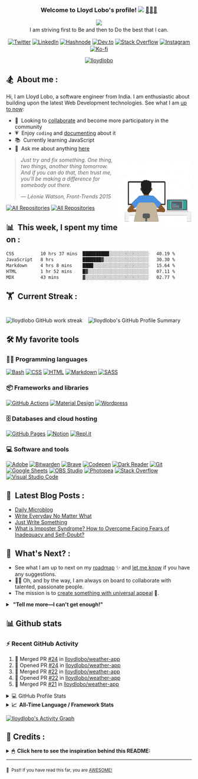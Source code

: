 <h3 align="center">
  Welcome to Lloyd Lobo's profile!
  <a href="https://www.lloydlobo.com/" target="\_blank" ><img src="https://media.giphy.com/media/hvRJCLFzcasrR4ia7z/giphy.gif" width="28"></a>&nbsp;<a href="https://www.lloydlobo.com/" target="\_blank" >👨🏽‍💻 </a>
</h3>

<!-- Typing SVG by DenverCoder1 - https://github.com/DenverCoder1/readme-typing-svg -->
<p align="center">
	<a href="https://www.lloydlobo.com/about"><img src="https://readme-typing-svg.herokuapp.com?lines=I+am+a++Front-end+Developer;I+am+a+Writer;I+am+a+Life-Long+Learner;I+am+a+Psychology+Nerd;I+am+a+Design+Aficionado;I+am+a+Musician;I+am+a+Generalist;I+am+a+Failure;I+am+a+Tree+Hugger+🤣;I+am+a+Misfit;I+am+a+Doggie+and+Kittie+Lover;I+am+a+Nobody;What+am+I?+🤔&font=Fira%20Code&center=true&width=440&height=45&color=2ea043&vCenter=true&size=22&duration=4000"></a>
	</br>
	I am striving first to Be and then to Do the best that I can.

<!-- Social Icons -->
<p align="center">
    <a href="https://twitter.com/thelloydlobo" target="blank"><img align="center" src="https://raw.githubusercontent.com/rahuldkjain/github-profile-readme-generator/master/src/images/icons/Social/twitter.svg" alt="Twitter" title="Follow Lloyd on Twitter" height="30" width="40" /></a>
    <a href="https://linkedin.com/in/thelloydlobo" target="blank"><img align="center" src="https://raw.githubusercontent.com/rahuldkjain/github-profile-readme-generator/master/src/images/icons/Social/linked-in-alt.svg" alt="LinkedIn" title="Connect with Lloyd on LinkedIn" height="30" width="40" /></a>
    <a href="https://lloydlobo.hashnode.dev" target="blank"><img align="center" src="https://cdn.hashnode.com/res/hashnode/image/upload/v1592752137870/scHk9tTaA.png?auto=compress" alt="Hashnode" title="Read articles by Lloyd on Hasnode" height="30" width="30" /></a>
    <a href="https://dev.to/lloydlobo" target="blank"><img align="center" src="https://cdn.jsdelivr.net/npm/simple-icons@3.0.1/icons/dev-dot-to.svg" alt="Dev.to" title="Read articles by Lloyd on Dev.to" height="30" width="40" /></a>
    <a href="https://stackoverflow.com/users/18028557" target="blank"><img align="center" src="https://raw.githubusercontent.com/rahuldkjain/github-profile-readme-generator/master/src/images/icons/Social/stack-overflow.svg" alt="Stack Overflow" title="Read answers and questions by Lloyd on Hasnode" height="30" width="40" /></a>
    <a href="https://instagram.com/thelloydlobo" target="blank"><img align="center" src="https://raw.githubusercontent.com/rahuldkjain/github-profile-readme-generator/master/src/images/icons/Social/instagram.svg" alt="Instagram" title="Follow Lloyd on Instagram" height="30" width="40" /></a>
    <a href="https://ko-fi.com/lloydlobo" target="blank"><img align="center" src="https://i.imgur.com/PpLeD3K.png" alt="Ko-fi" title="Buy me a coffee" height="40" width="40" /></a>
</p>

<p align="center"> <a target="_blank"  href="https://www.lloydlobo.com"><img
            src="https://komarev.com/ghpvc/?username=lloydlobo&label=Profile%20views&color=2ea043&style=flat"
            alt="lloydlobo" /> </a></p>

<!-- ABOUT SECTION -->
<p align="center">
<h2> 🏂 &nbsp;About me :</h3>
<p>
		Hi, I am Lloyd Lobo, a software engineer from India. I am enthusiastic about building upon the latest Web Development technologies. See what I am <a target="_blank"  href="https://www.polywork.com/lloydlobo">up to now</a>:
</p>
<p>
    <ul>
        <li>🤝 &nbsp;Looking to <a target="_blank" 
            href="https://blog.lloydlobo.com/collaborate">collaborate</a> and become more participatory in the community</li>
        <li>💗 &nbsp;Enjoy <code>coding</code> and <a target="_blank" href="https://blog.lloydlobo.com/microblog">documenting</a> about it</li>
        <li>📚 &nbsp;Currently learning JavaScript</li>
        <li>💬 &nbsp;Ask me about anything <a target="_blank" 
                href="https://github.com/lloydlobo/lloydlobo/discussions">here</a></li>
    </ul>
</p>


<!-- LOTTIEFILE GIF: DEVELOPER AT WORK  -->
<p>
    <a target="_blank" href="https://blog.lloydlobo.com/about"><img align="right" height="200vw"
    width="200vw" alt="LottieFile" title="Developer at work" src="https://github.com/lloydlobo/lloydlobo/blob/main/assets/lloydlobo-banner.gif" />
    </a>
</p>
</p>

> _Just try and fix something. One thing, two things, another thing tomorrow._     
> _And if you can do that, then trust me, you'll be making a difference for somebody out there._
>
>_— Léonie Watson, Front-Trends 2015_
<!-- ALL REPOS & ALL FORKS Button -->
<p align="left">
  <a href="https://github.com/lloydlobo?tab=repositories&sort=stargazers"><img alt="All Repositories" title="All Repositories" src="https://custom-icon-badges.herokuapp.com/badge/-All%20Repos-2962FF?style=for-the-badge&logoColor=white&logo=repo"/></a>
  <a href="https://github.com/lloydlobo/My-Contributions/blob/main/README.md"><img alt="All Repositories" title="All Repositories" src="https://custom-icon-badges.herokuapp.com/badge/-All%20Forks-2962FF?style=for-the-badge&logoColor=white&logo=fork"/></a>
</p>

## 📊 &nbsp;This week, I spent my time on :

<!--START_SECTION:waka-->
```text
CSS          10 hrs 37 mins  ██████████░░░░░░░░░░░░░░░   40.19 % 
JavaScript   8 hrs           ███████▓░░░░░░░░░░░░░░░░░   30.30 % 
Markdown     4 hrs 8 mins    ████░░░░░░░░░░░░░░░░░░░░░   15.64 % 
HTML         1 hr 52 mins    █▓░░░░░░░░░░░░░░░░░░░░░░░   07.11 % 
MDX          43 mins         ▓░░░░░░░░░░░░░░░░░░░░░░░░   02.77 % 
```
<!--END_SECTION:waka-->

## 🏋 &nbsp;Current Streak :

<!-- Stats Version 4.0 (with 1. trophy and 2. stat) HTML TABLE -->
<p align="left">
    </br>
    <img align="center" width="395vw" src="https://github-readme-streak-stats.herokuapp.com/?user=lloydlobo&theme=dark&dates=98972d&sideLabels=ebdbb2&stroke=babdc0&sideNums=98972d&hide_border=true"
        alt="lloydlobo GitHub work streak" />&nbsp;
        &nbsp;
	<img align = "center" width="395vw" src="https://github-profile-summary-cards.vercel.app/api/cards/profile-details?username=lloydlobo&theme=github_dark" alt="lloydlobo's GitHub Profile Summary" />
    <!-- <img width="395vw"
        src="https://github-profile-trophy.vercel.app/?username=lloydlobo&theme=gruvbox&row=2&column=4&margin-w=15&margin-h=15&no-frame=true"
        alt="Lloyd's GitHub Trophies" /> -->
</p>

<!-- TOOLS ==> ALL LANGUAGES, FRAMEWORKS&LIBRARIES, DATABASE&HOSTING, SOFTWARES&TOOLS -->

## 🛠️ My favorite tools

### 👨‍💻 Programming languages

<p>
<!--     <a href="https://github.com/search?q=user%3Alloydlobo+language%3Aassembly"><img alt="MIPS Assembly" src="https://custom-icon-badges.herokuapp.com/badge/Assembly-525252.svg?logo=asm-hex&logoColor=white"></a> -->
    <a href="https://github.com/search?q=user%3Alloydlobo+language%3Abash"><img alt="Bash" src="https://img.shields.io/badge/Bash-121011.svg?logo=gnu-bash&logoColor=white"></a>
<!--     <a href="https://github.com/search?q=user%3Alloydlobo+language%3Ac"><img alt="C" src="https://custom-icon-badges.herokuapp.com/badge/C-03599C.svg?logo=c-in-hexagon&logoColor=white"></a> -->
<!--     <a href="https://github.com/search?q=user%3Alloydlobo+language%3Acpp"><img alt="C++" src="https://custom-icon-badges.herokuapp.com/badge/C++-9C033A.svg?logo=cpp2&logoColor=white"></a> -->
<!--     <a href="https://github.com/search?q=user%3Alloydlobo+language%3Acsharp"><img alt="C#" src="https://custom-icon-badges.herokuapp.com/badge/C%23-68217A.svg?logo=cs2&logoColor=white"></a> -->
<!--     <a href="https://github.com/search?q=user%3Alloydlobo+language%3Aceylon"><img alt="Ceylon" src="https://custom-icon-badges.herokuapp.com/badge/Ceylon-E39842.svg?logo=ceylon&logoColor=white"></a> -->
    <a href="https://github.com/search?q=user%3Alloydlobo+language%3Acss"><img alt="CSS" src="https://img.shields.io/badge/CSS-1572B6.svg?logo=css3&logoColor=white"></a>
<!--     <a href="https://github.com/search?q=user%3Alloydlobo+language%3Adart"><img alt="Dart" src="https://img.shields.io/badge/Dart-15A6C4.svg?logo=dart&logoColor=white"></a> -->
<!--     <a href="https://github.com/search?q=user%3Alloydlobo+language%3Ags"><img alt="Google Apps Script" src="https://custom-icon-badges.herokuapp.com/badge/Google%20Apps%20Script-02569B.svg?logo=color-swatch&logoColor=white"></a> -->
    <a href="https://github.com/search?q=user%3Alloydlobo+language%3Ahtml"><img alt="HTML" src="https://img.shields.io/badge/HTML-E34F26.svg?logo=html5&logoColor=white"></a>
<!--     <a href="https://github.com/search?q=user%3Alloydlobo+language%3Ajava"><img alt="Java" src="https://img.shields.io/badge/Java-007396.svg?logo=java&logoColor=white"></a> -->
<!--     <a href="https://github.com/search?q=user%3Alloydlobo+language%3Ajavascript"><img alt="JavaScript" src="https://img.shields.io/badge/JavaScript-F7DF1E.svg?logo=javascript&logoColor=black"></a> -->
<!--     <a href="https://github.com/search?q=user%3Alloydlobo+language%3Akotlin"><img alt="Kotlin" src="https://img.shields.io/badge/Kotlin-0095D5.svg?logo=Kotlin&logoColor=white"></a> -->
<!--     <a href="https://github.com/search?q=user%3Alloydlobo+language%3Atex"><img alt="LaTeX" src="https://img.shields.io/badge/LaTeX-008080.svg?logo=LaTeX&logoColor=white"></a> -->
    <a href="https://github.com/search?q=user%3Alloydlobo+language%3Amarkdown"><img alt="Markdown" src="https://img.shields.io/badge/Markdown-000000.svg?logo=markdown&logoColor=white"></a>
<!--     <a href="https://github.com/search?q=user%3Alloydlobo+language%3Ajavascript"><img alt="Node.js" src="https://img.shields.io/badge/Node.js-43853D.svg?logo=node.js&logoColor=white"></a> -->
<!--     <a href="https://github.com/search?q=user%3Alloydlobo+language%3Aphp"><img alt="PHP" src="https://img.shields.io/badge/PHP-777BB4.svg?logo=php&logoColor=white"></a> -->
<!--     <a href="https://github.com/search?q=user%3Alloydlobo+language%3Aprolog"><img alt="Prolog" src="https://custom-icon-badges.herokuapp.com/badge/Prolog-E61B23.svg?logo=swi-prolog&logoColor=white"></a> -->
<!--     <a href="https://github.com/search?q=user%3Alloydlobo+language%3Apython"><img alt="Python" src="https://img.shields.io/badge/Python-14354C.svg?logo=python&logoColor=white"></a> -->
<!--     <a href="https://github.com/search?q=user%3Alloydlobo+language%3Ar"><img alt="R" src="https://img.shields.io/badge/R-276DC3.svg?logo=r&logoColor=white"></a> -->
<!--     <a href="https://github.com/search?q=user%3Alloydlobo+language%3Aruby"><img alt="Ruby" src="https://img.shields.io/badge/Ruby-CC342D.svg?logo=ruby&logoColor=white"></a> -->
    <a href="https://github.com/search?q=user%3Alloydlobo+language%3Asass"><img alt="SASS" src="https://img.shields.io/badge/Sass-hotpink.svg?logo=SASS&logoColor=white"></a>
<!--     <a href="https://github.com/search?q=user%3Alloydlobo+language%3Ascratch"><img alt="Scratch" src="https://img.shields.io/badge/Scratch-4D97FF.svg?logo=scratch&logoColor=white"></a> -->
<!--     <a href="https://github.com/search?q=user%3Alloydlobo+language%3Asql"><img alt="SQL" src="https://custom-icon-badges.herokuapp.com/badge/SQL-025E8C.svg?logo=database&logoColor=white"></a> -->
<!--     <a href="https://github.com/search?q=user%3Alloydlobo+language%3Asvg"><img alt="SVG+XML" src="https://img.shields.io/badge/SVG%2BXML-e0982c.svg?logo=svg&logoColor=white"></a> -->
<!--     <a href="https://github.com/search?q=user%3Alloydlobo+language%3AtypeScript"><img alt="TypeScript" src="https://img.shields.io/badge/TypeScript-007ACC.svg?logo=typescript&logoColor=white"></a> -->
</p>

### 📦 Frameworks and libraries

<p>
<!--     <a href="#"><img alt="Arduino" src="https://img.shields.io/badge/-Arduino-00979D?logo=Arduino&logoColor=white"></a> -->
<!--     <a href="#"><img alt="Bootstrap" src="https://img.shields.io/badge/Bootstrap-7952B3.svg?logo=bootstrap&logoColor=white"></a> -->
<!--     <a href="#"><img alt="Cordova" src="https://img.shields.io/badge/-Cordova-E8E8E8?logo=apache-cordova&logoColor=black"></a> -->
<!--     <a href="#"><img alt="Electron" src="https://img.shields.io/badge/Electron-20232e.svg?logo=electron&logoColor=white"></a> -->
<!--     <a href="#"><img alt="Express.js" src="https://img.shields.io/badge/Express.js-404d59.svg?logo=express&logoColor=white"></a> -->
<!--     <a href="#"><img alt="Flutter" src="https://img.shields.io/badge/Flutter-02569B.svg?logo=flutter&logoColor=white"></a> -->
    <a href="#"><img alt="GitHub Actions" src="https://img.shields.io/badge/GitHub%20Actions-2671E5.svg?logo=github%20actions&logoColor=white"></a>
<!--     <a href="#"><img alt="Jest" src="https://img.shields.io/badge/Jest-C21325.svg?logo=jest&logoColor=white"></a> -->
<!--     <a href="#"><img alt="JUnit" src="https://custom-icon-badges.herokuapp.com/badge/JUnit-25A162.svg?logo=check-circle&logoColor=white"></a> -->
<!--     <a href="#"><img alt="Keras" src="https://img.shields.io/badge/Keras-D00000.svg?logo=Keras&logoColor=white"></a> -->
    <a href="#"><img alt="Material Design" src="https://img.shields.io/badge/Material%20Design-0081CB.svg?logo=material-design&logoColor=white"></a>
<!--     <a href="#"><img alt="NumPy" src="https://img.shields.io/badge/Numpy-013243.svg?logo=numpy&logoColor=white"></a> -->
<!--     <a href="#"><img alt="Pandas" src="https://img.shields.io/badge/Pandas-150458.svg?logo=pandas&logoColor=white"></a> -->
<!--     <a href="#"><img alt="PHPUnit" src="https://custom-icon-badges.herokuapp.com/badge/PHPUnit-366488.svg?logo=test-tube&logoColor=white"></a> -->
<!--     <a href="#"><img alt="Pytest" src="https://img.shields.io/badge/Pytest-0A9EDC.svg?logo=pytest&logoColor=white"></a> -->
<!--     <a href="#"><img alt="React" src="https://img.shields.io/badge/React-20232a.svg?logo=react&logoColor=%2361DAFB"></a> -->
<!--     <a href="#"><img alt="SonarLint" src="https://img.shields.io/badge/-SonarLint-CB2029?logo=sonarlint&logoColor=white"></a> -->
<!--     <a href="#"><img alt="Symfony" src="https://img.shields.io/badge/Symfony-111111.svg?logo=symfony&logoColor=white"></a> -->
<!--     <a href="#"><img alt="SymPy" src="https://img.shields.io/badge/Sympy-3B5526.svg?logo=sympy&logoColor=white"></a> -->
<!--     <a href="#"><img alt="TensorFlow" src="https://img.shields.io/badge/TensorFlow-FF6F00.svg?logo=TensorFlow&logoColor=white"></a> -->
    <a href="#"><img alt="Wordpress" src="https://img.shields.io/badge/Wordpress-21759B?logo=wordpress&logoColor=white"></a>
<!--     <a href="#"><img alt="WPF (.Net)" src="https://img.shields.io/badge/WPF-5C2D91?logo=.net&logoColor=white"></a> -->
</p>

### 🗄️ Databases and cloud hosting

<p>
    <a href="#"><img alt="GitHub Pages" src="https://img.shields.io/badge/GitHub%20Pages-327FC7.svg?logo=github&logoColor=white"></a>
<!--     <a href="#"><img alt="Heroku" src="https://img.shields.io/badge/Heroku-430098.svg?logo=heroku&logoColor=white"></a> -->
<!--     <a href="#"><img alt="MongoDB" src ="https://img.shields.io/badge/MongoDB-4ea94b.svg?logo=mongodb&logoColor=white"></a> -->
<!--     <a href="#"><img alt="MySQL" src="https://img.shields.io/badge/MySQL-00f.svg?logo=mysql&logoColor=white"></a> -->
    <a href="#"><img alt="Notion" src="https://img.shields.io/badge/Notion-010101.svg?logo=notion&logoColor=white"></a>
<!--     <a href="#"><img alt="Oracle" src ="https://img.shields.io/badge/Oracle-F00000.svg?logo=oracle&logoColor=white"></a> -->
<!--     <a href="#"><img alt="PostgreSQL" src ="https://img.shields.io/badge/PostgreSQL-316192.svg?logo=postgresql&logoColor=white"></a> -->
    <a href="#"><img alt="Repl.it" src="https://img.shields.io/badge/Repl.it-0D101E.svg?logo=Replit&logoColor=white"></a>
<!--     <a href="#"><img alt="SQLite" src ="https://img.shields.io/badge/SQLite-07405e.svg?logo=sqlite&logoColor=white"></a> -->
<!--     <a href="#"><img alt="Vercel" src="https://img.shields.io/badge/Vercel-000000.svg?logo=vercel&logoColor=white"></a> -->
</p>

### 💻 Software and tools

<p>
    <a href="#"><img alt="Adobe" src="https://img.shields.io/badge/Adobe-FF0000.svg?logo=adobe&logoColor=white"></a>
<!--     <a href="#"><img alt="Android" src="https://img.shields.io/badge/Android-3DDC84?logo=android&logoColor=white"></a> -->
<!--     <a href="#"><img alt="Android Studio" src="https://img.shields.io/badge/Android%20Studio-008678.svg?logo=android-studio&logoColor=white"></a> -->
<!--     <a href="#"><img alt="Arch Linux" src="https://img.shields.io/badge/Arch%20Linux-1793D1.svg?logo=arch-linux&logoColor=white"></a> -->
<!--     <a href="#"><img alt="Audacity" src="https://img.shields.io/badge/-Audacity-0000CC?logo=audacity&logoColor=white"></a> -->
    <a href="#"><img alt="Bitwarden" src="https://img.shields.io/badge/-Bitwarden-175DDC?logo=bitwarden&logoColor=white"></a>
    <a href="#"><img alt="Brave" src="https://img.shields.io/badge/-Brave-FB542B?logo=brave&logoColor=white"></a>
    <a href="#"><img alt="Codepen" src="https://img.shields.io/badge/Codepen-000000.svg?logo=codepen&logoColor=white"></a>
<!--     <a href="#"><img alt="Construct 3" src="https://img.shields.io/badge/Construct%203-00b56a.svg?logo=construct-3&logoColor=white"></a> -->
    <a href="#"><img alt="Dark Reader" src="https://img.shields.io/badge/-Dark%20Reader-141E24?logo=dark-reader&logoColor=white"></a>
    <a href="#"><img alt="Git" src="https://img.shields.io/badge/Git-F05033.svg?logo=git&logoColor=white"></a>
    <a href="#"><img alt="Google Sheets" src="https://img.shields.io/badge/Google%20Sheets-34A853.svg?logo=google%20sheets&logoColor=white"></a>
<!--     <a href="#"><img alt="Inkscape" src="https://img.shields.io/badge/Inkscape-000000?logo=Inkscape&logoColor=white"></a> -->
<!--     <a href="#"><img alt="Jupyter" src="https://img.shields.io/badge/Jupyter-F37626.svg?logo=Jupyter&logoColor=white"></a> -->
<!--     <a href="#"><img alt="Mathematica" src="https://img.shields.io/badge/Mathematica-DD1100.svg?logo=wolfram-mathematica&logoColor=white"></a> -->
    <a href="#"><img alt="OBS Studio" src="https://img.shields.io/badge/-OBS%20Studio-302E31?logo=obs-studio&logoColor=white"></a>
    <a href="#"><img alt="Photopea" src="https://img.shields.io/badge/Photopea-18A497?logo=photopea&logoColor=white"></a>
<!--     <a href="#"><img alt="Postman" src="https://img.shields.io/badge/Postman-FF6C37?logo=postman&logoColor=white"></a> -->
    <a href="#"><img alt="Stack Overflow" src="https://img.shields.io/badge/-Stack%20Overflow-FE7A16?logo=stack-overflow&logoColor=white"></a>
    <a href="#"><img alt="Visual Studio Code" src="https://img.shields.io/badge/Visual%20Studio%20Code-0078d7.svg?logo=visual-studio-code&logoColor=white"></a>
</p>

<!-- END OF TOOLS -->

## 📕 &nbsp;Latest Blog Posts :

<!-- Activity -->
<!-- BLOG-POST-LIST:START -->
- [Daily Microblog](https://blog.lloydlobo.com/daily-microblog)
- [Write Everyday No Matter What](https://blog.lloydlobo.com/write-everyday-no-matter-what)
- [Just Write Something](https://blog.lloydlobo.com/just-write-something)
- [What is Imposter Syndrome? How to Overcome Facing Fears of Inadequacy and Self-Doubt?](https://medium.com/@thelloydlobo/what-is-imposter-syndrome-how-to-overcome-facing-fears-of-inadequacy-and-self-doubt-700be81a346f?source=rss-dec0b201d40d------2)
<!-- BLOG-POST-LIST:END -->

## 🔭 &nbsp;What's Next? :

- See what I am up to next on my <a target="_blank" 
    href="https://blog.lloydlobo.com/now">roadmap</a> ✨ and <a target="_blank" 
    href="https://github.com/lloydlobo/lloydlobo/discussions">let me know</a> if you have any suggestions.
- 🙇‍♂️ Oh, and by the way, I am always on board to collaborate with talented, passionate people.
- The mission is to <a target="_blank"
       href="https://blog.lloydlobo.com/collaborate">create something with universal
  appeal</a> 🙌.

<details>
    <summary>&nbsp;<b>"Tell me more—I can't get enough!"</b></summary>
    <br>
    <ul>
			<li>People want something useful and reliable. 🔨</li>
				<li>Open-source technologies help developers build products without any personal profit 🙅 in mind.
					<ul>
						<li>Although there may be some arguments about this.</li> 
						<li>Check out this <a href="https://opensource.google/docs/why/">article by Google</a> 🤓 about "Why
							Open Source".</li>
					</ul>
				</li>
        <li>The nine qualities of open source contributions 👩‍💻 we need to see are:
            <ul>
                <li>Universal Appeal</li>
                <li>Cater to the Human Nature</li>
                <li>Enjoyable</li>
                <li>Serviceable</li>
                <li>Rather than promoting, Attract</li>
                <li>Reliable</li>
                <li>Non-judgmental</li>
                <li>Adheres to principles of Universal Truth</li>
                <li>Supporting Everyone's Success</li>
            </ul>
        </li>
    </ul>
</details>

## 📊 Github stats

<!-- https://github.com/jamesgeorge007/github-activity-readme -->
<!-- <details>
  <summary>⚡ Recent GitHub Activity</summary>
  <br/> -->

### ⚡ Recent GitHub Activity

<!--START_SECTION:activity-->

1. 🎉 Merged PR [#24](https://github.com/lloydlobo/weather-app/pull/24) in [lloydlobo/weather-app](https://github.com/lloydlobo/weather-app)
2. 💪 Opened PR [#24](https://github.com/lloydlobo/weather-app/pull/24) in [lloydlobo/weather-app](https://github.com/lloydlobo/weather-app)
3. 🎉 Merged PR [#22](https://github.com/lloydlobo/weather-app/pull/22) in [lloydlobo/weather-app](https://github.com/lloydlobo/weather-app)
4. 💪 Opened PR [#22](https://github.com/lloydlobo/weather-app/pull/22) in [lloydlobo/weather-app](https://github.com/lloydlobo/weather-app)
5. 🎉 Merged PR [#21](https://github.com/lloydlobo/weather-app/pull/21) in [lloydlobo/weather-app](https://github.com/lloydlobo/weather-app)
   <!--END_SECTION:activity-->

<!--    </details> -->

<!-- https://github.com/anuraghazra/github-readme-stats -->
<details> 
  <summary>💻 GitHub Profile Stats</summary>
  <br/>
    <a href="https://github.com/anuraghazra/github-readme-stats"><img alt="lloydlobo's Github Stats" src="https://denvercoder1-github-readme-stats.vercel.app/api/?username=lloydlobo&show_icons=true&count_private=true&theme=react&hide_border=true&bg_color=1F222E&title_color=F85D7F&icon_color=F8D866" height="192px"/></a>
  	<a href="https://github.com/anuraghazra/github-readme-stats"><img alt="lloydlobo's Top Languages" src="https://github-readme-stats.vercel.app/api/top-langs/?username=lloydlobo&langs_count=8&layout=compact&theme=react&hide_border=true&bg_color=1F222E&title_color=F85D7F&icon_color=F8D866&hide=Jupyter%20Notebook" /></a>
  <br/>
  <b>Note:</b> Top languages is only a metric of the languages my public code consists of and doesn't reflect experience or skill level.
</details>

<!-- Codersrank All-Time Language Stats  -->
<details>
    <summary><b>📈&nbsp;&nbsp;All-Time Language&nbsp;/&nbsp;Framework Stats</b></summary>
    <br />
    <a href='https://profile.codersrank.io/user/lloydlobo/'>
        <img
            src='http://cr-skills-chart-widget.azurewebsites.net/api/api?username=lloydlobo&padding=30&skills=angular,batchfile,c,C%23,coffeescript,css,dart,go,html,json,java,javascript,less,mysql,php,pandas,perl,python,reactjs,scss,shell,svelte,swift,typescript,vue&show-other-skills=true&branding=true&tooltip=true&width=640&height=320&bg=fcd755'>
    </a>
</details>

<!-- https://github.com/ashutosh00710/github-readme-activity-graph -->

<a href="https://github.com/ashutosh00710/github-readme-activity-graph"><img alt="lloydlobo's Activity Graph" src="https://activity-graph.herokuapp.com/graph?username=lloydlobo&theme=github&hide_border=true&area=true" /></a>

<!-- <a href="https://github.com/ashutosh00710/github-readme-activity-graph"><img alt="lloydlobo's Activity Graph" src="https://denvercoder1-activity-graph.herokuapp.com/graph/?username=lloydlobo&bg_color=1F222E&color=F8D866&line=F85D7F&point=FFFFFF&hide_border=true" /></a> -->

## 👏&nbsp;Credits :

<details>
    <summary><b>🖱 &nbsp;Click here to see the inspiration behind this README:</b></summary>
    </br>
    <p>🎥 &nbsp;Listed in the order of their appearances, starting from the top:</p>
    <ul>
        <li><a href="https://github.com/DenverCoder1/readme-typing-svg">DenverCoder1/readme-typing-svg</a></li>
        <li><a href="https://komarev.com/ghpvc">antonkomarev/github-profile-views-counter</a></li>
        <li><a href="https://lottiefiles.com/36121-developer-at-work">"Emad Moradian - Developer at work" (Customized GIF)</a></li>
        <li><a href="https://github.com/athul/waka-readme">athul/waka-readme</a></li>
        <li><a href="https://github.com/DenverCoder1/github-readme-streak-stats">DenverCoder1/github-readme-streak-stats</a></li>
        <li><a href="https://github.com/vn7n24fzkq/github-profile-summary-cards">vn7n24fzkq/github-profile-summary-cards</a></li>
        <li><a href="https://github.com/gautamkrishnar/blog-post-workflow">gautamkrishnar/blog-post-workflow</a></li>
        <li><a href="https://github.com/jamesgeorge007/github-activity-readme">jamesgeorge007/github-activity-readme</a></li>
        <li><a href="https://github.com/anuraghazra/github-readme-stats">anuraghazra/github-readme-stats</a></li>
        <li><a href="https://github.com/codersrank-org/skills-chart-widget">codersrank-org/skills-chart-widget</a></li>
        <!-- <li><a href="https://github.com/ryo-ma/github-profile-trophy/">ryo-ma/github-profile-trophy</a></li> -->
        <li><a href="https://github.com/ashutosh00710/github-readme-activity-graph">ashutosh00710/github-readme-activity-graph</a></li>
        <!-- <li><a href="https://github.com/ABSphreak/readme-jokes">ABSphreak/readme-jokes</a></li> -->
    </ul>
    
</details>

---

<!-- Surprise!  -->

<sub>🤫 <span>&nbsp;</span>Psst! If you have read this far, you are <a target="_blank" 
        href="https://youtu.be/b-E2tcRlgsU?t=183">AWESOME!</a></sub>

<!--
Made with 🖤
🙇‍♂️🎤⬇️
-->
